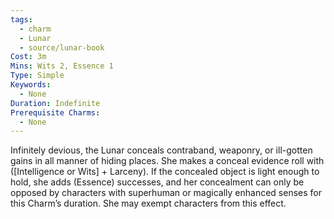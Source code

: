 ```yaml
---
tags:
  - charm
  - Lunar
  - source/lunar-book
Cost: 3m
Mins: Wits 2, Essence 1
Type: Simple
Keywords:
  - None
Duration: Indefinite
Prerequisite Charms:
  - None
---
```

Infinitely devious, the Lunar conceals contraband, weaponry, or ill-gotten gains in all manner of hiding places. She makes a conceal evidence roll with ([Intelligence or Wits] + Larceny). If the concealed object is light enough to hold, she adds (Essence) successes, and her concealment can only be opposed by characters with superhuman or magically enhanced senses for this Charm’s duration. She may exempt characters from this effect.